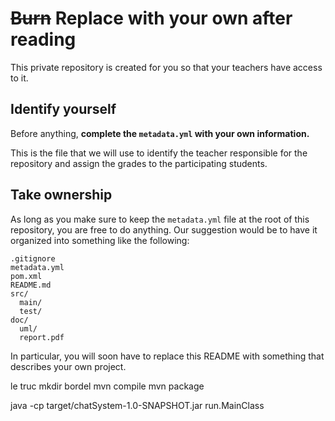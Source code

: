 # ~~Burn~~ Replace with your own after reading

This private repository is created for you so that your teachers have access to it.

## Identify yourself

Before anything, **complete the `metadata.yml` with your own information.** 

This is the file that we will use to identify the teacher responsible for the repository and assign the grades to the participating students.

## Take ownership

As long as you make sure to keep the `metadata.yml` file at the root of this repository, you are free to do anything. Our suggestion would be to have it organized into something like the following:
    
    .gitignore
    metadata.yml
    pom.xml
    README.md
    src/
      main/
      test/
    doc/
      uml/
      report.pdf

In particular, you will soon have to replace this README with something that describes your own project.


le truc mkdir bordel
mvn compile
mvn package

java -cp target/chatSystem-1.0-SNAPSHOT.jar run.MainClass
